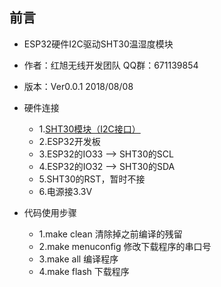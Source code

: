 ## 前言
* ESP32硬件I2C驱动SHT30温湿度模块
* 作者：红旭无线开发团队  QQ群：671139854
* 版本：Ver0.0.1  2018/08/08

* 硬件连接
    * 1.[SHT30模块（I2C接口）](https://item.taobao.com/item.htm?spm=a1z10.1-c-s.w4004-18402045841.2.378a2c2cZMcFL8&id=569636756628)
    * 2.ESP32开发板
    * 3.ESP32的IO33  -->  SHT30的SCL
    * 4.ESP32的IO32  -->  SHT30的SDA
    * 5.SHT30的RST，暂时不接  
    * 6.电源接3.3V

* 代码使用步骤
    * 1.make clean 清除掉之前编译的残留
    * 2.make menuconfig 修改下载程序的串口号
    * 3.make all 编译程序
    * 4.make flash 下载程序
